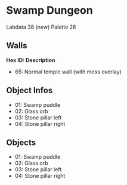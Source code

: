 # Swamp Dungeon

Labdata 38 (new)
Palette 26


## Walls

**Hex ID: Description**

- 65: Normal temple wall (with moss overlay)


## Object Infos

- 01: Swamp puddle
- 02: Glass orb
- 03: Stone pillar left
- 04: Stone pillar right


## Objects

- 01: Swamp puddle
- 02: Glass orb
- 03: Stone pillar left
- 04: Stone pillar right

